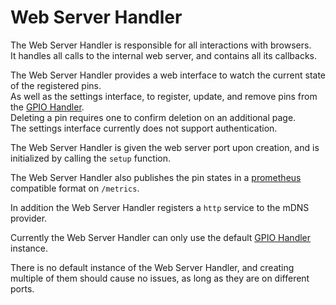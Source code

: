 # Web Server Handler
The Web Server Handler is responsible for all interactions with browsers.  
It handles all calls to the internal web server, and contains all its callbacks.

The Web Server Handler provides a web interface to watch the current state of the registered pins.  
As well as the settings interface,  to register, update, and remove pins from the [GPIO Handler](../gpiohandler/README.md).  
Deleting a pin requires one to confirm deletion on an additional page.  
The settings interface currently does not support authentication.

The Web Server Handler is given the web server port upon creation, and is initialized by calling the `setup` function.

The Web Server Handler also publishes the pin states in a [prometheus](https://prometheus.io/) compatible format on `/metrics`.

In addition the Web Server Handler registers a `http` service to the mDNS provider.

Currently the Web Server Handler can only use the default [GPIO Handler](../gpiohandler/README.md) instance.

There is no default instance of the Web Server Handler, and creating multiple of them should cause no issues, as long as they are on different ports.
